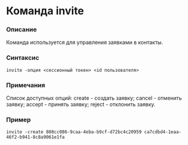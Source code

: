 # Команда invite

### Описание
Команда используется для управления заявками в контакты.

### Синтаксис
```
invite -опция <сессионный токен> <id пользователя>
```

### Примечания
Список доступных опций:
create - создать заявку;
cancel - отменить заявку;
accept - принять заявку;
reject - отклонить заявку.

### Пример
```
invite -create 808cc086-9caa-4eba-b9cf-d72bc4c20959 ca7cdbd4-1eaa-46f2-b941-8c8a9061e1fa
```